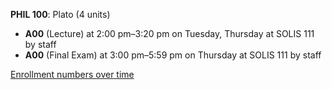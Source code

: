 **PHIL 100**: Plato (4 units)

- **A00** (Lecture) at 2:00 pm–3:20 pm on Tuesday, Thursday at SOLIS 111 by staff
- **A00** (Final Exam) at 3:00 pm–5:59 pm on Thursday at SOLIS 111 by staff

[Enrollment numbers over time](./PHIL100.tsv)

